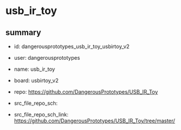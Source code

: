 # usb_ir_toy
 
## summary 
* id: dangerousprototypes_usb_ir_toy_usbirtoy_v2
* user: dangerousprototypes
* name: usb_ir_toy
* board: usbirtoy_v2
* repo: https://github.com/DangerousPrototypes/USB_IR_Toy



* src_file_repo_sch: 
* src_file_repo_sch_link: https://github.com/DangerousPrototypes/USB_IR_Toy/tree/master/






